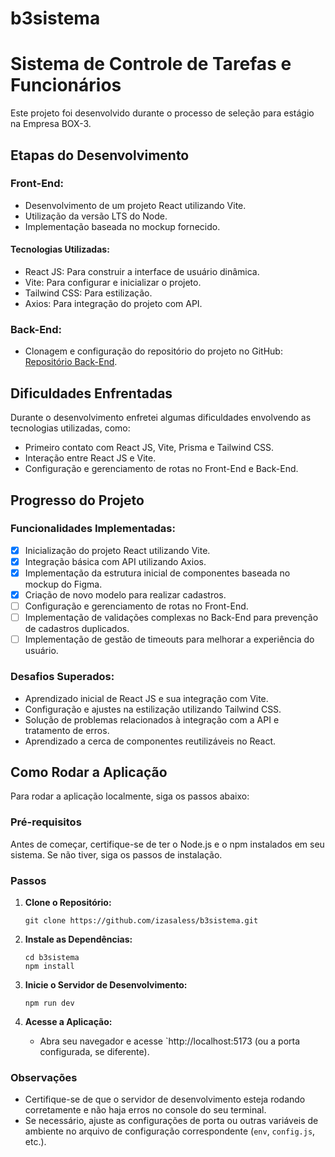 # b3sistema


# Sistema de Controle de Tarefas e Funcionários

Este projeto foi desenvolvido durante o processo de seleção para estágio na Empresa BOX-3.

## Etapas do Desenvolvimento

### Front-End:

- Desenvolvimento de um projeto React utilizando Vite.
- Utilização da versão LTS do Node.
- Implementação baseada no mockup fornecido.

#### Tecnologias Utilizadas:

- React JS: Para construir a interface de usuário dinâmica.
- Vite: Para configurar e inicializar o projeto.
- Tailwind CSS: Para estilização.
- Axios: Para integração do projeto com API.

### Back-End:

- Clonagem e configuração do repositório do projeto no GitHub: [Repositório Back-End](https://github.com/ManoelEric1212/API_Teste_CRUD_BOX3/).

## Dificuldades Enfrentadas

Durante o desenvolvimento enfretei algumas dificuldades envolvendo as tecnologias utilizadas, como:

- Primeiro contato com React JS, Vite, Prisma e Tailwind CSS.
- Interação entre React JS e Vite.
- Configuração e gerenciamento de rotas no Front-End e Back-End.

## Progresso do Projeto

### Funcionalidades Implementadas:

- [x] Inicialização do projeto React utilizando Vite.
- [x] Integração básica com API utilizando Axios.
- [x] Implementação da estrutura inicial de componentes baseada no mockup do Figma.
- [x] Criação de novo modelo para realizar cadastros.
- [ ] Configuração e gerenciamento de rotas no Front-End.
- [ ] Implementação de validações complexas no Back-End para prevenção de cadastros duplicados.
- [ ] Implementação de gestão de timeouts para melhorar a experiência do usuário.

### Desafios Superados:

- Aprendizado inicial de React JS e sua integração com Vite.
- Configuração e ajustes na estilização utilizando Tailwind CSS.
- Solução de problemas relacionados à integração com a API e tratamento de erros.
- Aprendizado a cerca de componentes reutilizáveis no React.


## Como Rodar a Aplicação

Para rodar a aplicação localmente, siga os passos abaixo:

### Pré-requisitos

Antes de começar, certifique-se de ter o Node.js e o npm instalados em seu sistema. Se não tiver, siga os passos de instalação.

### Passos

1. **Clone o Repositório:**
   ```
   git clone https://github.com/izasaless/b3sistema.git
   ```

2. **Instale as Dependências:**
   ```
   cd b3sistema
   npm install
   ```

3. **Inicie o Servidor de Desenvolvimento:**
   ```
   npm run dev
   ```

4. **Acesse a Aplicação:**
   - Abra seu navegador e acesse `http://localhost:5173 (ou a porta configurada, se diferente).

### Observações

- Certifique-se de que o servidor de desenvolvimento esteja rodando corretamente e não haja erros no console do seu terminal.
- Se necessário, ajuste as configurações de porta ou outras variáveis de ambiente no arquivo de configuração correspondente (`env`, `config.js`, etc.).




